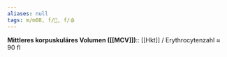 ```yaml
---
aliases: null
tags: m/m08, f/🥼, f/🩸
---
```

**Mittleres korpuskuläres Volumen ([[MCV]])**:: [[Hkt]] / Erythrocytenzahl ≈ 90 fl